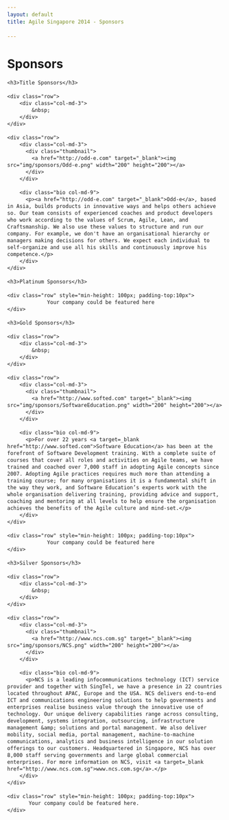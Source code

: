 ```yaml
---
layout: default
title: Agile Singapore 2014 - Sponsors

---
```


<div class="organisers">
  <div class="container text-center">
    <h1 class="page-header">Sponsors</h1>

	<h3>Title Sponsors</h3>

    <div class="row">
        <div class="col-md-3">
			&nbsp;
        </div>
    </div>

    <div class="row">
        <div class="col-md-3">
          <div class="thumbnail">
            <a href="http://odd-e.com" target="_blank"><img src="img/sponsors/Odd-e.png" width="200" height="200"></a>
          </div>
        </div>

        <div class="bio col-md-9">
          <p><a href="http://odd-e.com" target="_blank">Odd-e</a>, based in Asia, builds products in innovative ways and helps others achieve so. Our team consists of experienced coaches and product developers who work according to the values of Scrum, Agile, Lean, and Craftsmanship. We also use these values to structure and run our company. For example, we don't have an organisational hierarchy or managers making decisions for others. We expect each individual to self-organize and use all his skills and continuously improve his competence.</p>
        </div>
    </div>

	<h3>Platinum Sponsors</h3>

    <div class="row" style="min-height: 100px; padding-top:10px">
			     Your company could be featured here
    </div>

	<h3>Gold Sponsors</h3>

    <div class="row">
        <div class="col-md-3">
			&nbsp;
        </div>
    </div>

    <div class="row">
        <div class="col-md-3">
          <div class="thumbnail">
            <a href="http://www.softed.com" target="_blank"><img src="img/sponsors/SoftwareEducation.png" width="200" height="200"></a>
          </div>
        </div>

        <div class="bio col-md-9">
          <p>For over 22 years <a target=_blank href="http://www.softed.com">Software Education</a> has been at the forefront of Software Development training. With a complete suite of courses that cover all roles and activities on Agile teams, we have trained and coached over 7,000 staff in adopting Agile concepts since 2007. Adopting Agile practices requires much more than attending a training course; for many organisations it is a fundamental shift in the way they work, and Software Education’s experts work with the whole organisation delivering training, providing advice and support, coaching and mentoring at all levels to help ensure the organisation achieves the benefits of the Agile culture and mind-set.</p>
        </div>
    </div>

    <div class="row" style="min-height: 100px; padding-top:10px">
			     Your company could be featured here
    </div>

	<h3>Silver Sponsors</h3>

    <div class="row">
        <div class="col-md-3">
			&nbsp;
        </div>
    </div>

    <div class="row">
        <div class="col-md-3">
          <div class="thumbnail">
            <a href="http://www.ncs.com.sg" target="_blank"><img src="img/sponsors/NCS.png" width="200" height="200"></a>
          </div>
        </div>

        <div class="bio col-md-9">
          <p>NCS is a leading infocommunications technology (ICT) service provider and together with SingTel, we have a presence in 22 countries located throughout APAC, Europe and the USA. NCS delivers end-to-end ICT and communications engineering solutions to help governments and enterprises realise business value through the innovative use of technology. Our unique delivery capabilities range across consulting, development, systems integration, outsourcing, infrastructure management &amp; solutions and portal management. We also deliver mobility, social media, portal management, machine-to-machine communications, analytics and business intelligence in our solution offerings to our customers. Headquartered in Singapore, NCS has over 8,000 staff serving governments and large global commercial enterprises. For more information on NCS, visit <a target=_blank href="http://www.ncs.com.sg">www.ncs.com.sg</a>.</p>
        </div>
    </div>

    <div class="row" style="min-height: 100px; padding-top:10px">
           Your company could be featured here.
    </div>

  </div>
</div>

